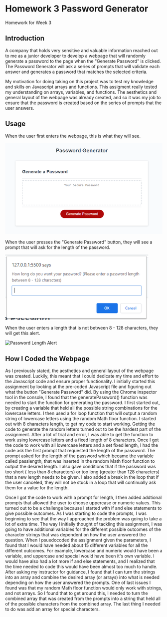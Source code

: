 # Homework 3 Password Generator

Homework for Week 3

## Introduction

A company that holds very sensitive and valuable information reached out to me as a junior developer to develop a webpage that will randomly generate a password to the page when the "Generate Password" is clicked. The Password Generator will ask a series of prompts that will validate each answer and generates a password that matches the selected criteria.

My motivation for doing taking on this project was to test my knowledge and skills on Javascript arrays and functions. This assigment really tested my understanding on arrays, variables, and functions. The aesthetics and general layout of the webpage was already created, and so it was my job to ensure that the password is created based on the series of prompts that the user answers.

## Usage

When the user first enters the webpage, this is what they will see.

![Main Password Generator Page](https://github.com/falbuna/Homework_3_PasswordGenerator/blob/master/Assets/Password_Generator.PNG)

When the user presses the "Generate Password" button, they will see a prompt that will ask for the length of the password.

![Password Length Prompt](https://github.com/falbuna/Homework_3_PasswordGenerator/blob/master/Assets/Password_Length.PNG)

When the user enters a length that is not between 8 - 128 characters, they will get this alert.

![Password Length Alert](hhttps://github.com/falbuna/Homework_3_PasswordGenerator/blob/master/Assets/Password_LengthError.PNG)




## How I Coded the Webpage

As I previously stated, the aesthetics and general layout of the webpage was created. Luckily, this meant that I could dedicate my time and effort to the Javascript code and ensure proper functionality. I initially started this assignment by looking at the pre-coded Javascript file and figuring out what the button "Generate Password" did. By using the Chrome inspector tool in the console, I found that the generatePassword() function was needed to start the function for generating the password. I first started out, by creating a variable that held all the possible string combinations for the lowercase letters. I then used a for loop function that will output a random string of lowercase letters using the random Math floor function. I started out with 8 characters length, to get my code to start working. Getting the code to generate the random letters turned out to be the hardest part of the assignment. After a lot of trial and error, I was able to get the function to work using lowercase letters and a fixed length of 8 characters. Once I got the code to work with all lowercase letters and a set fixed length, I had the code ask the first prompt that requested the length of the password. The prompt asked for the length of the password which became  the variable called passlength, that was inserted in the random Math floor function to output the desired length. I also gave conditions that if the password was too short ( less than 8 characters) or too long (greater than 128 characters) that a new length needs to be given. I also added a break in the loop that if the user canceled, they will not be stuck in a loop that will continually ask them for a value for the length. 

Once I got the code to work with a prompt for length, I then added addtional prompts that allowed the user to choose uppercase or numeric values. This turned out to be a challenge because I started with if and else statements to give possible outcomes. As I was starting to code the prompts, I was beginning to see that the way I approached the problem was going to take a lot of extra time. The way I initially thought of tackling this assignment, I was going to have additional variables for the different possible outcomes of the character strings that was dependent on how the user answered the question. When I psuedocoded the assignment given the parameters, I found that I would have needed about 15 different variables for all the different outcomes. For example, lowercase and numeric would have been a variable, and uppercase and special would have been it's own variable. I would have also had a lot more if and else statements, and I realized that the time needed to code this would have been almost too much to handle. After asking my instructor for guidance, I found that I can turn the strings into an array and combine the desired array (or arrays) into what is needed depending on how the user answered the prompts. One of last issues I found was that my random Math floor function would only work with strings, and not arrays. So I found that to get around this, I needed to turn the combined array that was created from the prompts into a string that held all of the possible characters from the combined array. The last thing I needed to do was add an array for special characters. 
